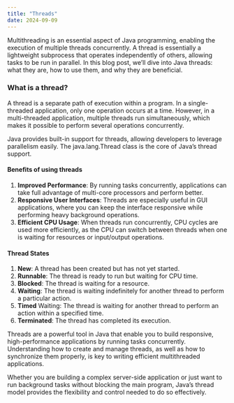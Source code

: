 ```yaml
---
title: "Threads"
date: 2024-09-09
---
```


Multithreading is an essential aspect of Java programming, enabling the execution of multiple threads concurrently. A 
thread is essentially a lightweight subprocess that operates independently of others, allowing tasks to be run in 
parallel. In this blog post, we’ll dive into Java threads: what they are, how to use them, and why they are beneficial.

### What is a thread?

A thread is a separate path of execution within a program. In a single-threaded application, only one operation occurs 
at a time. However, in a multi-threaded application, multiple threads run simultaneously, which makes it possible to 
perform several operations concurrently.

Java provides built-in support for threads, allowing developers to leverage parallelism easily. The java.lang.Thread 
class is the core of Java’s thread support.

#### Benefits of using threads

1. **Improved Performance**: By running tasks concurrently, applications can take full advantage of multi-core processors
and perform better.
2. **Responsive User Interfaces**: Threads are especially useful in GUI applications, where you can keep the interface 
responsive while performing heavy background operations.
3. **Efficient CPU Usage**: When threads run concurrently, CPU cycles are used more efficiently, as the CPU can switch 
between threads when one is waiting for resources or input/output operations.

#### Thread States
1. **New**: A thread has been created but has not yet started.
2. **Runnable**: The thread is ready to run but waiting for CPU time.
3. **Blocked**: The thread is waiting for a resource.
4. **Waiting**: The thread is waiting indefinitely for another thread to perform a particular action.
5. **Timed** Waiting: The thread is waiting for another thread to perform an action within a specified time.
6. **Terminated**: The thread has completed its execution.

Threads are a powerful tool in Java that enable you to build responsive, high-performance applications by running tasks 
concurrently. Understanding how to create and manage threads, as well as how to synchronize them properly, is key to 
writing efficient multithreaded applications.

Whether you are building a complex server-side application or just want to run background tasks without blocking the 
main program, Java’s thread model provides the flexibility and control needed to do so effectively.